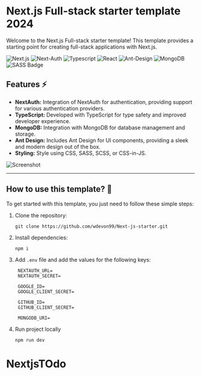 # Next.js Full-stack starter template 2024

Welcome to the Next.js Full-stack starter template! This template provides a starting point for creating full-stack applications with Next.js.

![Next.js](https://img.shields.io/badge/next.js-242424?style=for-the-badge&logo=nextdotjs&logoColor=white)
![Next-Auth](https://img.shields.io/badge/Next%20Auth-563D7C?style=for-the-badge&logoColor=white)
![Typescript](https://img.shields.io/badge/Typescript-007acc?style=for-the-badge&logo=typescript&logoColor=fff)
![React](https://img.shields.io/badge/-React-61DBFB?style=for-the-badge&logo=react&logoColor=black)
![Ant-Design](https://img.shields.io/badge/AntDesign-0170FE?style=for-the-badge&logo=antdesign&logoColor=white)
![MongoDB](https://img.shields.io/badge/MongoDB-4EA94B?style=for-the-badge&logo=mongodb&logoColor=white)
![SASS Badge](https://img.shields.io/badge/Sass-CC6699?style=for-the-badge&logo=sass&logoColor=white)

## Features ⚡

- **NextAuth:** Integration of NextAuth for authentication, providing support for various authentication providers.
- **TypeScript:** Developed with TypeScript for type safety and improved developer experience.
- **MongoDB:** Integration with MongoDB for database management and storage.
- **Ant Design:** Includes Ant Design for UI components, providing a sleek and modern design out of the box.
- **Styling:** Style using CSS, SASS, SCSS, or CSS-in-JS.

![Screenshot](https://img.hotimg.com/ss0801c6061e6c5b5d.png)

---

## How to use this template? 🤔

To get started with this template, you just need to follow these simple steps:

1. Clone the repository:

   ```
   git clone https://github.com/wdevon99/Next-js-starter.git
   ```

2. Install dependencies:

   ```
   npm i
   ```

3. Add `.env` file and add the values for the following keys:

   ```
    NEXTAUTH_URL=
    NEXTAUTH_SECRET=

    GOOGLE_ID=
    GOOGLE_CLIENT_SECRET=

    GITHUB_ID=
    GITHUB_CLIENT_SECRET=

    MONGODB_URI=
   ```

4. Run project locally

   ```
   npm run dev
   ```
# NextjsTOdo
